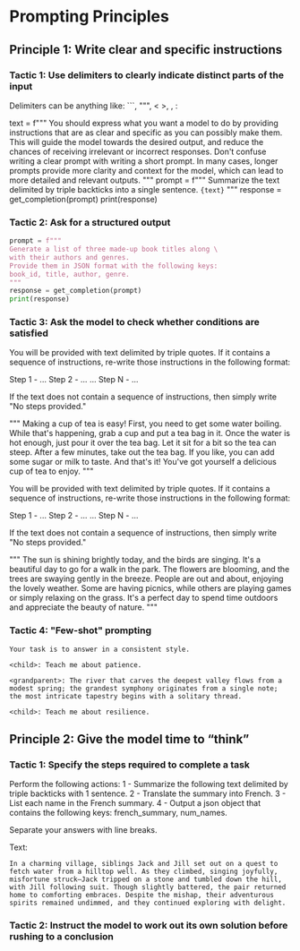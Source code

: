 # Prompting Principles

## Principle 1: Write clear and specific instructions

### Tactic 1: Use delimiters to clearly indicate distinct parts of the input

Delimiters can be anything like: ```, """, < >, <tag> </tag>, :

text = f"""
You should express what you want a model to do by providing instructions that are as clear and specific as you can possibly make them. This will guide the model towards the desired output, and reduce the chances of receiving irrelevant or incorrect responses. Don't confuse writing a clear prompt with writing a short prompt. In many cases, longer prompts provide more clarity and context for the model, which can lead to more detailed and relevant outputs.
"""
prompt = f"""
Summarize the text delimited by triple backticks into a single sentence.
```{text}```
"""
response = get_completion(prompt)
print(response)

### Tactic 2: Ask for a structured output

```python
prompt = f"""
Generate a list of three made-up book titles along \ 
with their authors and genres. 
Provide them in JSON format with the following keys: 
book_id, title, author, genre.
"""
response = get_completion(prompt)
print(response)
```

### Tactic 3: Ask the model to check whether conditions are satisfied

You will be provided with text delimited by triple quotes. 
If it contains a sequence of instructions, re-write those instructions in the following format:

Step 1 - ...
Step 2 - …
…
Step N - …

If the text does not contain a sequence of instructions, then simply write "No steps provided."

"""
Making a cup of tea is easy! First, you need to get some water boiling. While that's happening, grab a cup and put a tea bag in it. Once the water is hot enough, just pour it over the tea bag. Let it sit for a bit so the tea can steep. After a few minutes, take out the tea bag. If you like, you can add some sugar or milk to taste. And that's it! You've got yourself a delicious cup of tea to enjoy.
"""


You will be provided with text delimited by triple quotes. 
If it contains a sequence of instructions, re-write those instructions in the following format:

Step 1 - ...
Step 2 - …
…
Step N - …

If the text does not contain a sequence of instructions, then simply write "No steps provided."

"""
The sun is shining brightly today, and the birds are singing. It's a beautiful day to go for a walk in the park. The flowers are blooming, and the trees are swaying gently in the breeze. People are out and about, enjoying the lovely weather. Some are having picnics, while others are playing games or simply relaxing on the grass. It's a perfect day to spend time outdoors and appreciate the beauty of nature.
"""

### Tactic 4: "Few-shot" prompting

```
Your task is to answer in a consistent style.

<child>: Teach me about patience.

<grandparent>: The river that carves the deepest valley flows from a modest spring; the grandest symphony originates from a single note; the most intricate tapestry begins with a solitary thread.

<child>: Teach me about resilience.
```

## Principle 2: Give the model time to “think”

### Tactic 1: Specify the steps required to complete a task

Perform the following actions: 
1 - Summarize the following text delimited by triple backticks with 1 sentence.
2 - Translate the summary into French.
3 - List each name in the French summary.
4 - Output a json object that contains the following keys: french_summary, num_names.

Separate your answers with line breaks.

Text:
```
In a charming village, siblings Jack and Jill set out on a quest to fetch water from a hilltop well. As they climbed, singing joyfully, misfortune struck—Jack tripped on a stone and tumbled down the hill, with Jill following suit. Though slightly battered, the pair returned home to comforting embraces. Despite the mishap, their adventurous spirits remained undimmed, and they continued exploring with delight.
```

### Tactic 2: Instruct the model to work out its own solution before rushing to a conclusion
